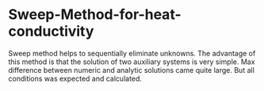 # Sweep-Method-for-heat-conductivity
Sweep method helps to sequentially eliminate unknowns. The advantage of this method is that the solution of two auxiliary systems is very simple. Max difference between numeric and analytic solutions came quite large. But all conditions was expected and calculated. 
